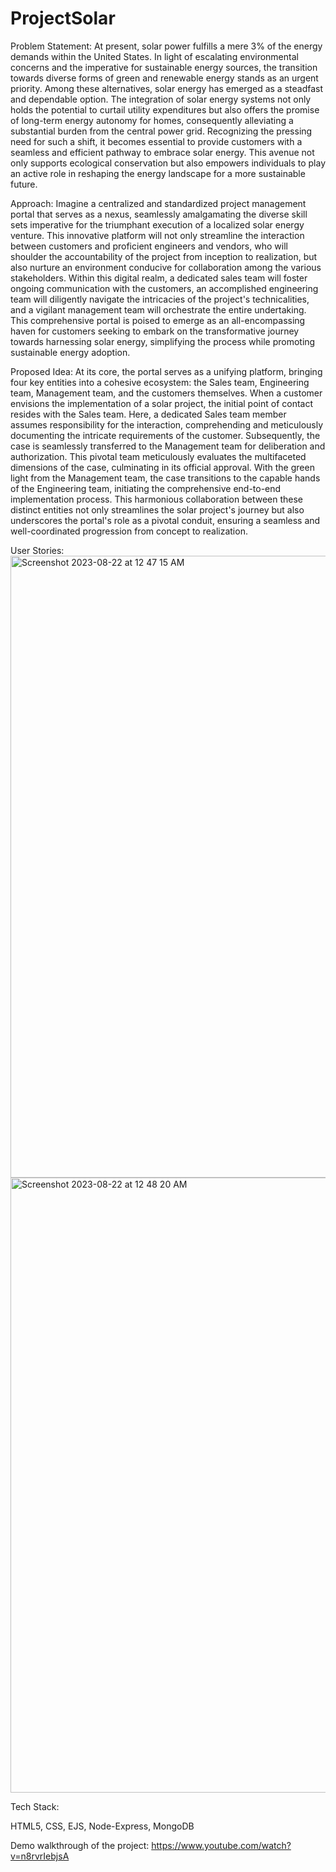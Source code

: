 # ProjectSolar
Problem Statement:
At present, solar power fulfills a mere 3% of the energy demands within the United States. In light of escalating environmental concerns and the imperative for sustainable energy sources, the transition towards diverse forms of green and renewable energy stands as an urgent priority. Among these alternatives, solar energy has emerged as a steadfast and dependable option. The integration of solar energy systems not only holds the potential to curtail utility expenditures but also offers the promise of long-term energy autonomy for homes, consequently alleviating a substantial burden from the central power grid. Recognizing the pressing need for such a shift, it becomes essential to provide customers with a seamless and efficient pathway to embrace solar energy. This avenue not only supports ecological conservation but also empowers individuals to play an active role in reshaping the energy landscape for a more sustainable future.

Approach: 
Imagine a centralized and standardized project management portal that serves as a nexus, seamlessly amalgamating the diverse skill sets imperative for the triumphant execution of a localized solar energy venture. This innovative platform will not only streamline the interaction between customers and proficient engineers and vendors, who will shoulder the accountability of the project from inception to realization, but also nurture an environment conducive for collaboration among the various stakeholders. Within this digital realm, a dedicated sales team will foster ongoing communication with the customers, an accomplished engineering team will diligently navigate the intricacies of the project's technicalities, and a vigilant management team will orchestrate the entire undertaking. This comprehensive portal is poised to emerge as an all-encompassing haven for customers seeking to embark on the transformative journey towards harnessing solar energy, simplifying the process while promoting sustainable energy adoption.

Proposed Idea: 
At its core, the portal serves as a unifying platform, bringing four key entities into a cohesive ecosystem: the Sales team, Engineering team, Management team, and the customers themselves. When a customer envisions the implementation of a solar project, the initial point of contact resides with the Sales team. Here, a dedicated Sales team member assumes responsibility for the interaction, comprehending and meticulously documenting the intricate requirements of the customer. Subsequently, the case is seamlessly transferred to the Management team for deliberation and authorization. This pivotal team meticulously evaluates the multifaceted dimensions of the case, culminating in its official approval. With the green light from the Management team, the case transitions to the capable hands of the Engineering team, initiating the comprehensive end-to-end implementation process. This harmonious collaboration between these distinct entities not only streamlines the solar project's journey but also underscores the portal's role as a pivotal conduit, ensuring a seamless and well-coordinated progression from concept to realization.

User Stories: 
<img width="995" alt="Screenshot 2023-08-22 at 12 47 15 AM" src="https://github.com/riddhidange/ProjectSolar/assets/67019064/f7b380e8-9f1b-49f8-8a37-37dd0750d0d7">
<img width="984" alt="Screenshot 2023-08-22 at 12 48 20 AM" src="https://github.com/riddhidange/ProjectSolar/assets/67019064/489c384e-59c1-4669-8a20-881de590e16b">

Tech Stack:

HTML5, CSS, EJS, Node-Express, MongoDB



Demo walkthrough of the project: https://www.youtube.com/watch?v=n8rvrIebjsA
